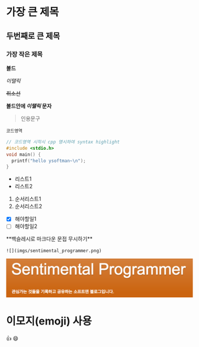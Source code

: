 # 가장 큰 제목
## 두번째로 큰 제목
### 가장 작은 제목

**볼드**

_이탤릭_

~~취소선~~

**볼드안에 _이탤릭_ 문자**

>인용문구

```
코드영역
```

```cpp
// 코드영역 시작시 cpp 명시하여 syntax highlight
#include <stdio.h>
void main() {
  printf("hello ysoftman~\n");
}
```

- 리스트1
- 리스트2

1. 순서리스트1
2. 순서리스트2

- [x] 해야할일1
- [ ] 해야할일2

\*\*백슬레시로 마크다운 문접 무시하기\*\*


```
![](imgs/sentimental_programmer.png)
```
![](imgs/sentimental_programmer.png)

# 이모지(emoji) 사용
:+1: :smile:
